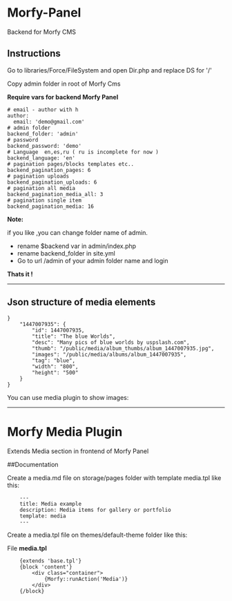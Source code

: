 # Morfy-Panel

Backend for Morfy CMS



## Instructions

Go to libraries/Force/FileSystem and open Dir.php and replace DS for '/'

Copy admin folder in root of Morfy Cms  

**Require vars for backend Morfy Panel**
    
    # email - author with h 
    author:
      email: 'demo@gmail.com'
    # admin folder 
    backend_folder: 'admin'
    # password
    backend_password: 'demo'
    # Language  en,es,ru ( ru is incomplete for now )
    backend_language: 'en'
    # pagination pages/blocks templates etc..
    backend_pagination_pages: 6
    # pagination uploads
    backend_pagination_uploads: 6
    # pagination all media 
    backend_pagination_media_all: 3
    # pagination single item
    backend_pagination_media: 16

**Note:**

if you like ,you can change folder name of admin.
- rename $backend var in admin/index.php
- rename backend_folder in site.yml
- Go to url /admin of your admin folder name and login

**Thats it !**

---

## Json structure of media elements

    }
        "1447007935": {
            "id": 1447007935,
            "title": "The blue Worlds",
            "desc": "Many pics of blue worlds by uspslash.com",
            "thumb": "/public/media/album_thumbs/album_1447007935.jpg",
            "images": "/public/media/albums/album_1447007935",
            "tag": "blue",
            "width": "800",
            "height": "500"
        }
    }

You can use media plugin to show images:


---



# Morfy Media Plugin

Extends Media section in frontend of Morfy Panel

##Documentation

Create a media.md file on storage/pages folder with template media.tpl like this:

        ---
        title: Media example
        description: Media items for gallery or portfolio
        template: media
        ---


Create a media.tpl file on themes/default-theme folder like this:

File **media.tpl**

        {extends 'base.tpl'}
        {block 'content'}
            <div class="container">
                {Morfy::runAction('Media')}
            </div>
        {/block}

